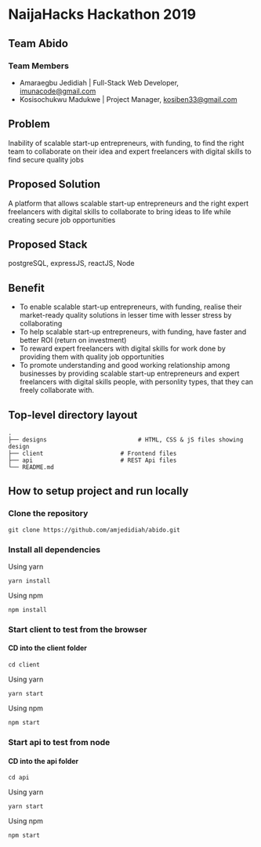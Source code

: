 # NaijaHacks Hackathon 2019

## Team Abido

### Team Members

- Amaraegbu Jedidiah | Full-Stack Web Developer, imunacode@gmail.com
- Kosisochukwu Madukwe | Project Manager, kosiben33@gmail.com

## Problem

Inability of scalable start-up entrepreneurs, with funding, to find the right team to collaborate on their idea and expert freelancers with digital skills to find secure quality jobs

## Proposed Solution

A platform that allows scalable start-up entrepreneurs and the right expert freelancers with digital skills to collaborate to bring ideas to life while creating secure job opportunities

## Proposed Stack

postgreSQL, expressJS, reactJS, Node

## Benefit
- To enable scalable start-up entrepreneurs, with funding, realise their market-ready quality solutions in lesser time with lesser stress by collaborating
- To help scalable start-up entrepreneurs, with funding, have faster and better ROI (return on investment)
- To reward expert freelancers with digital skills for work done by providing them with quality job opportunities
- To promote understanding and good working relationship among businesses by providing scalable start-up entrepreneurs and expert freelancers with digital skills people, with personlity types, that they can freely collaborate with.

## Top-level directory layout

    .
    ├── designs                          # HTML, CSS & jS files showing design 
    ├── client                      # Frontend files
    ├── api                         # REST Api files
    └── README.md   

## How to setup project and run locally

### Clone the repository

    git clone https://github.com/amjedidiah/abido.git

### Install all dependencies

Using yarn

    yarn install

Using npm

    npm install

### Start client to test from the browser

#### CD into the client folder

    cd client

Using yarn

    yarn start

Using npm

    npm start

### Start api to test from node

#### CD into the api folder

    cd api

Using yarn

    yarn start

Using npm

    npm start
